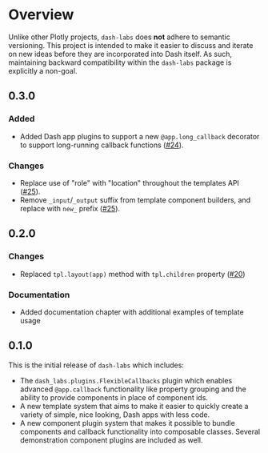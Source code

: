 # Overview
Unlike other Plotly projects, `dash-labs` does **not** adhere to semantic versioning. This project is intended to make it easier to discuss and iterate on new ideas before they are incorporated into Dash itself. As such, maintaining backward compatibility within the `dash-labs` package is explicitly a non-goal.

## 0.3.0

### Added
 - Added Dash app plugins to support a new `@app.long_callback` decorator to support long-running callback functions ([#24](https://github.com/plotly/dash-labs/pull/24)).

### Changes
 - Replace use of "role" with "location" throughout the templates API ([#25](https://github.com/plotly/dash-labs/pull/25)).
 - Remove `_input`/`_output` suffix from template component builders, and replace with `new_` prefix ([#25](https://github.com/plotly/dash-labs/pull/25)). 


## 0.2.0

### Changes
 - Replaced `tpl.layout(app)` method with `tpl.children` property ([#20](https://github.com/plotly/dash-labs/pull/20))

### Documentation
 - Added documentation chapter with additional examples of template usage


## 0.1.0

This is the initial release of `dash-labs` which includes:
 - The `dash_labs.plugins.FlexibleCallbacks` plugin which enables advanced `@app.callback` functionality like property grouping and the ability to provide components in place of component ids.
 - A new template system that aims to make it easier to quickly create a variety of simple, nice looking, Dash apps with less code.
 - A new component plugin system that makes it possible to bundle components and callback functionality into composable classes. Several demonstration component plugins are included as well.
